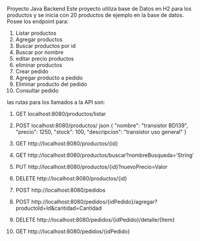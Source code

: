 Proyecto Java Backend
Este proyecto utiliza base de Datos en H2 para los productos y se inicia con 20 productos de ejemplo en la base de datos.
Posee los endpoint para:
1) Listar productos
2) Agregar productos
3) Buscar productos por id
4) Buscar por nombre
5) editar precio productos
6) eliminar productos
7) Crear pedido
8) Agregar producto a pedido
9) Eliminar producto del pedido
10) Consultar pedido

las rutas para los llamados a la API son:

1) GET localhost:8080/productos/listar
2) POST localhost:8080/productos/
   json
   {
   "nombre": "transistor BD139",
   "precio": 1250,
   "stock": 100,
   "descripcion": "transistor uso general"
   }

3) GET http://localhost:8080/productos/{id}
4) GET http://localhost:8080/productos/buscar?nombreBusqueda='String'
5) PUT http://localhost:8080/productos/{id}?nuevoPrecio=Valor
6) DELETE http://localhost:8080/productos/{id}
7) POST http://localhost:8080/pedidos
8) POST http://localhost:8080/pedidos/{idPedido}/agregar?productoId=Id&cantidad=Cantidad
9) DELETE http://localhost:8080/pedidos/{idPedido}/detalle/{Item}
10) GET http://localhost:8080/pedidos/{idPedido}
